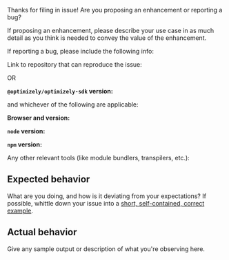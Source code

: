 Thanks for filing in issue! Are you proposing an enhancement or reporting a bug?

If proposing an enhancement, please describe your use case in as much detail as you think is needed to convey the value of the enhancement.

If reporting a bug, please include the following info:

Link to repository that can reproduce the issue: <link>

OR

**`@optimizely/optimizely-sdk` version:** 

and whichever of the following are applicable:

**Browser and version:**

**`node` version:** 

**`npm` version:** 

Any other relevant tools (like module bundlers, transpilers, etc.): 

## Expected behavior

What are you doing, and how is it deviating from your expectations? If possible, whittle down your issue into a [short, self-contained, correct example](http://sscce.org/).

## Actual behavior

Give any sample output or description of what you're observing here.
